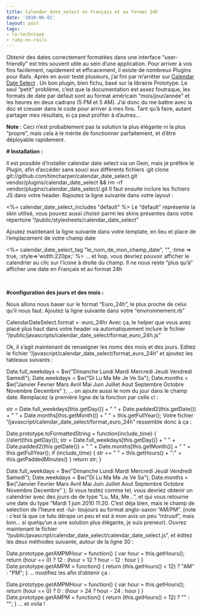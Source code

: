 ```yaml
---
title: Calendar_date_select en français et au format 24h
date: '2010-06-01'
layout: post
tags:
- la-technique
- ruby-on-rails
---
```


Obtenir des dates correctement formatées dans une interface “user-friendly” est très souvent utile au sein d’une application. Pour arriver à vos fins facilement, rapidement et efficacement, il existe de nombreux Plugins pour Rails. Après en avoir testé plusieurs, j’ai fini par m’arrêter sur
[Calendar Date Select](http://code.google.com/p/calendardateselect/) . Un bon plugin, bien fichu, basé sur la librairie Prototype. Le seul “petit” problème, c’est que la documentation est assez foutraque, les formats de date par défaut sont au format américain “mois/jour/année” et les heures en deux cadrans (5 PM et 5 AM). J’ai donc du me battre avec la doc et creuser dans le code pour arriver à mes fins. Tant qu’à faire, autant partager mes résultats, si ça peut profiter à d’autres…


**Note**
 :
Ceci n’est probablement pas la solution la plus élégante ni la plus “propre”, mais cela à le mérite de fonctionner parfaitement, et d’être déployable rapidement.


**# Installation :**


Il est possible d’installer calendar date select via un Gem, mais je préfère le Plugin, afin d’accéder sans souci aux différents fichiers :git clone git://github.com/timcharper/calendar_date_select.git vendor/plugins/calendar_date_select && rm -rf vendor/plugins/calendar_date_select/.git
Il faut ensuite inclure les fichiers JS dans votre header. Rajoutez la ligne suivante dans votre layout :

<%= calendar_date_select_includes "default" %>
Le “default” représente la skin utilisé, vous pouvez aussi choisir parmi les skins présentes dans votre répertoire “/public/stylesheets/calendar_date_select”

Ajoutez maintenant la ligne suivante dans votre template, en lieu et place de l’emplacement de votre champ date

<%= calendar_date_select_tag "le_nom_de_mon_champ_date", "", :time => true, :style=>'width:220px;' %>
… et hop, vous devriez pouvoir afficher le calendrier au clic sur l’icone à droite du champ. Il ne nous reste “plus qu’à” afficher une date en Français et au format 24h

 


**#configuration des jours et des mois :**


Nous allons nous baser sur le format “Euro_24h”, le plus proche de celui qu’il nous faut. Ajoutez la ligne suivante dans votre “environmement.rb”

CalendarDateSelect.format = :euro_24hr
Avec ça, le helper que vous avez placé plus haut dans votre header va automatiquement inclure le fichier “/public/javascripts/calendar_date_select/format_euro_24h.js”

Ok, il s’agit maintenant de renseigner les noms des mois et des jours. Editez le fichier “/javascript/calendar_date_select/format_euro_24h” et ajoutez les tableaux suivants :

Date.full_weekdays = $w("Dimanche Lundi Mardi Mercredi Jeudi Vendredi Samedi");
Date.weekdays = $w("Di Lu Ma Me Je Ve Sa");
Date.months = $w("Janvier Fevrier Mars Avril Mai Juin Juillet Aout Septembre Octobre Novembre Decembre" );
… on ajoute aussi le nom du jour dans le champ date. Remplacez la première ligne de la fonction par celle ci :

str = Date.full_weekdays[this.getDay()] + " " + Date.padded2(this.getDate()) + " " + Date.months[this.getMonth()] + " " + this.getFullYear();
Votre fichier “/javascript/calendar_date_select/format_euro_24h” ressemble donc à ça :

Date.prototype.toFormattedString = function(include_time)
{
  //alert(this.getDay());
   str = Date.full_weekdays[this.getDay()] + " " + Date.padded2(this.getDate()) + " " + Date.months[this.getMonth()] + " " + this.getFullYear();
   if (include_time) { str += " " + this.getHours() + ":" + this.getPaddedMinutes() }
   return str;
}

Date.full_weekdays = $w("Dimanche Lundi Mardi Mercredi Jeudi Vendredi Samedi");
Date.weekdays = $w("Di Lu Ma Me Je Ve Sa");
Date.months = $w("Janvier Fevrier Mars Avril Mai Juin Juillet Aout Septembre Octobre Novembre Decembre" );
Si vous testez comme tel, vous devriez obtenir un calendrier avec des jours de de type “Lu, Ma, Me…”, et qui vous retourne une date du type “Mardi 1 juin 2010 11:20. C’est déja bien, mais le champ de selection de l’heure est -lui- toujours au format anglo-saxon “AM/PM”. (note : c’est là que ce tuto dérape un peu et est à mon avis un peu “intrusif”, mais bon… si quelqu’un a une solution plus élégante, je suis preneur). Ouvrez maintenant le fichier “/public/javascript/calendar_date_select/calendar_date_select.js”, et éditez les deux méthodes suivante, autour de la ligne 30 :

Date.prototype.getAMPMHour = function() { var hour = this.getHours(); return (hour == 0) ? 12 : (hour > 12 ? hour - 12 : hour ) }
Date.prototype.getAMPM = function() { return (this.getHours() < 12) ? "AM" : "PM"; }
… modifiez les afin d’obtenir ça :

Date.prototype.getAMPMHour = function() { var hour = this.getHours(); return (hour == 0) ? 0 : (hour > 24 ? hour - 24 : hour ) }
Date.prototype.getAMPM = function() { return (this.getHours() < 12) ? "" : ""; }
… et voila !
